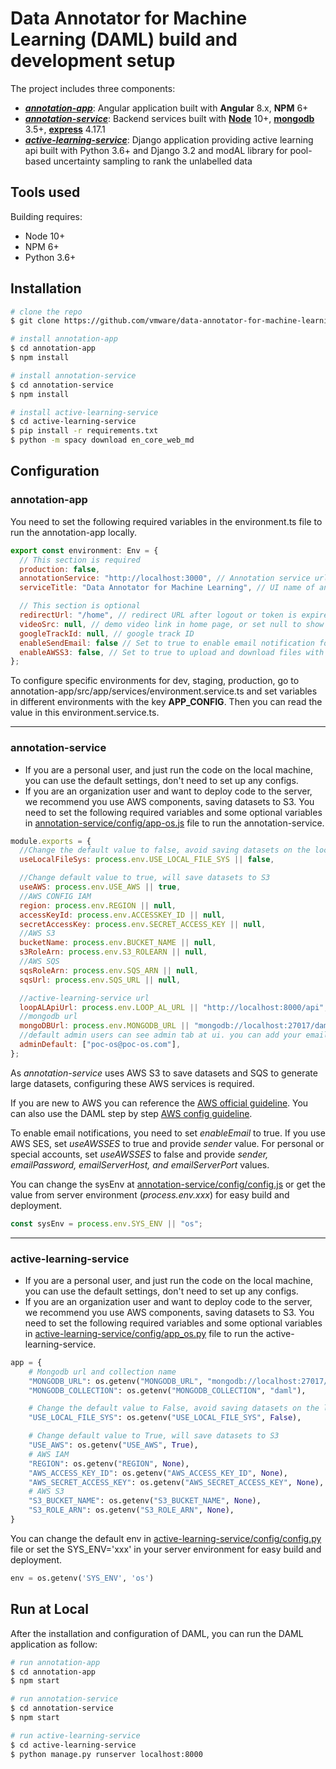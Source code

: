 # Data Annotator for Machine Learning (DAML) build and development setup

The project includes three components:

- [**_annotation-app_**](./annotation-app): Angular application built with **Angular** 8.x, **NPM** 6+
- [**_annotation-service_**](./annotation-service): Backend services built with [**Node**](https://nodejs.org/en/) 10+, [**mongodb**](https://www.mongodb.com/download-center/community) 3.5+, [**express**](https://www.npmjs.com/package/express) 4.17.1
- [**_active-learning-service_**](./active-learning-service): Django application providing active learning api built with Python 3.6+ and Django 3.2 and modAL library for pool-based uncertainty sampling to rank the unlabelled data

## Tools used

Building requires:

- Node 10+
- NPM 6+
- Python 3.6+

## Installation

```bash
# clone the repo
$ git clone https://github.com/vmware/data-annotator-for-machine-learning.git

# install annotation-app
$ cd annotation-app
$ npm install

# install annotation-service
$ cd annotation-service
$ npm install

# install active-learning-service
$ cd active-learning-service
$ pip install -r requirements.txt
$ python -m spacy download en_core_web_md
```

## Configuration

### annotation-app

You need to set the following required variables in the environment.ts file to run the annotation-app locally.

```javascript
export const environment: Env = {
  // This section is required
  production: false,
  annotationService: "http://localhost:3000", // Annotation service url
  serviceTitle: "Data Annotator for Machine Learning", // UI name of annotation-app.

  // This section is optional
  redirectUrl: "/home", // redirect URL after logout or token is expired
  videoSrc: null, // demo video link in home page, or set null to show nothing
  googleTrackId: null, // google track ID
  enableSendEmail: false // Set to true to enable email notification for project creation, annotator assignment or edit project owner
  enableAWSS3: false, // Set to true to upload and download files with AWS S3 that requires some related AWS CONFIG IAM to be configured in annotation-service
};
```

To configure specific environments for dev, staging, production, go to annotation-app/src/app/services/environment.service.ts and set variables in different environments with the key **APP_CONFIG**. Then you can read the value in this environment.service.ts.

---

### annotation-service

- If you are a personal user, and just run the code on the local machine, you can use the default settings, don't need to set up any configs.
- If you are an organization user and want to deploy code to the server, we recommend you use AWS components, saving datasets to S3. You need to set the following required variables and some optional variables in [annotation-service/config/app-os.js](./annotation-service/config/app-os.js) file to run the annotation-service.

```javascript
module.exports = {
  //Change the default value to false, avoid saving datasets on the local
  useLocalFileSys: process.env.USE_LOCAL_FILE_SYS || false,

  //Change default value to true, will save datasets to S3
  useAWS: process.env.USE_AWS || true,
  //AWS CONFIG IAM
  region: process.env.REGION || null,
  accessKeyId: process.env.ACCESSKEY_ID || null,
  secretAccessKey: process.env.SECRET_ACCESS_KEY || null,
  //AWS S3
  bucketName: process.env.BUCKET_NAME || null,
  s3RoleArn: process.env.S3_ROLEARN || null,
  //AWS SQS
  sqsRoleArn: process.env.SQS_ARN || null,
  sqsUrl: process.env.SQS_URL || null,

  //active-learning-service url
  loopALApiUrl: process.env.LOOP_AL_URL || "http://localhost:8000/api",
  //mongodb url
  mongoDBUrl: process.env.MONGODB_URL || "mongodb://localhost:27017/daml",
  //default admin users can see admin tab at ui. you can add your email list then to register
  adminDefault: ["poc-os@poc-os.com"],
};
```

As _annotation-service_ uses AWS S3 to save datasets and SQS to generate large datasets, configuring these AWS services is required.

If you are new to AWS you can reference the [AWS official guideline](https://docs.aws.amazon.com/en_us/). You can also use the DAML step by step [AWS config guideline](https://github.com/vmware/data-annotator-for-machine-learning/wiki/AWS-Config).

To enable email notifications, you need to set _enableEmail_ to true. If you use AWS SES, set _useAWSSES_ to true and provide _sender_ value. For personal or special accounts, set _useAWSSES_ to false and provide _sender, emailPassword, emailServerHost, and emailServerPort_ values.

You can change the sysEnv at [annotation-service/config/config.js](./annotation-service/config/config.js) or get the value from server environment (_process.env.xxx_) for easy build and deployment.

```javascript
const sysEnv = process.env.SYS_ENV || "os";
```

---

### active-learning-service

- If you are a personal user, and just run the code on the local machine, you can use the default settings, don't need to set up any configs.
- If you are an organization user and want to deploy code to the server, we recommend you use AWS components, saving datasets to S3. You need to set the following required variables and some optional variables in [active-learning-service/config/app_os.py](./active-learning-service/config/app_os.py) file to run the active-learning-service.

```python
app = {
    # Mongodb url and collection name
    "MONGODB_URL": os.getenv("MONGODB_URL", "mongodb://localhost:27017/daml"),
    "MONGODB_COLLECTION": os.getenv("MONGODB_COLLECTION", "daml"),

    # Change the default value to False, avoid saving datasets on the local
    "USE_LOCAL_FILE_SYS": os.getenv("USE_LOCAL_FILE_SYS", False),

    # Change default value to True, will save datasets to S3
    "USE_AWS": os.getenv("USE_AWS", True),
    # AWS IAM
    "REGION": os.getenv("REGION", None),
    "AWS_ACCESS_KEY_ID": os.getenv("AWS_ACCESS_KEY_ID", None),
    "AWS_SECRET_ACCESS_KEY": os.getenv("AWS_SECRET_ACCESS_KEY", None),
    # AWS S3
    "S3_BUCKET_NAME": os.getenv("S3_BUCKET_NAME", None),
    "S3_ROLE_ARN": os.getenv("S3_ROLE_ARN", None),
}
```

You can change the default env in [active-learning-service/config/config.py](./active-learning-service/config/config.py) file or set the SYS_ENV='xxx' in your server environment for easy build and deployment.

```python
env = os.getenv('SYS_ENV', 'os')
```

## Run at Local

After the installation and configuration of DAML, you can run the DAML application as follow:

```bash
# run annotation-app
$ cd annotation-app
$ npm start

# run annotation-service
$ cd annotation-service
$ npm start

# run active-learning-service
$ cd active-learning-service
$ python manage.py runserver localhost:8000
```
